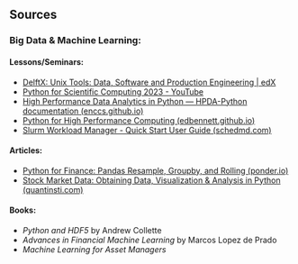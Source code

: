 ## Sources

### Big Data & Machine Learning:

#### Lessons/Seminars:
- [DelftX: Unix Tools: Data, Software and Production Engineering | edX](https://www.edx.org/course/unix-tools-data-software-and-production-engineering)
- [Python for Scientific Computing 2023 - YouTube](https://www.youtube.com/)
- [High Performance Data Analytics in Python — HPDA-Python documentation (enccs.github.io)](https://enccs.github.io/hpda-python/)
- [Python for High Performance Computing (edbennett.github.io)](https://edbennett.github.io/)
- [Slurm Workload Manager - Quick Start User Guide (schedmd.com)](https://slurm.schedmd.com/quickstart.html)

#### Articles:
- [Python for Finance: Pandas Resample, Groupby, and Rolling (ponder.io)](https://ponder.io/)
- [Stock Market Data: Obtaining Data, Visualization & Analysis in Python (quantinsti.com)](https://www.quantinsti.com/)

#### Books:
- *Python and HDF5* by Andrew Collette
- *Advances in Financial Machine Learning* by Marcos Lopez de Prado
- *Machine Learning for Asset Managers*
